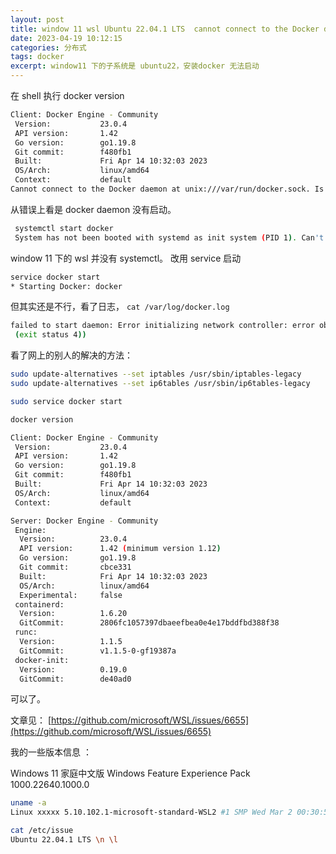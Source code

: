 ```yaml
---
layout: post
title: window 11 wsl Ubuntu 22.04.1 LTS  cannot connect to the Docker daemon 
date: 2023-04-19 10:12:15
categories: 分布式
tags: docker 
excerpt: window11 下的子系统是 ubuntu22，安装docker 无法启动
---
```


在 shell 执行 docker version 

```sh
Client: Docker Engine - Community
 Version:           23.0.4
 API version:       1.42
 Go version:        go1.19.8
 Git commit:        f480fb1
 Built:             Fri Apr 14 10:32:03 2023
 OS/Arch:           linux/amd64
 Context:           default
Cannot connect to the Docker daemon at unix:///var/run/docker.sock. Is the docker daemon running?
```

从错误上看是 docker daemon 没有启动。 

```sh 
 systemctl start docker
 System has not been booted with systemd as init system (PID 1). Can't operate.
```
window 11 下的 wsl 并没有 systemctl。 改用 service 启动

```sh 
service docker start
* Starting Docker: docker                                                                                                                  [ OK ]
```

但其实还是不行，看了日志， `cat /var/log/docker.log`

```sh 
failed to start daemon: Error initializing network controller: error obtaining controller instance: unable to add return rule in DOCKER-ISOLATION-STAGE-1 chain:  (iptables failed: iptables --wait -A DOCKER-ISOLATION-STAGE-1 -j RETURN: iptables v1.8.7 (nf_tables):  RULE_APPEND failed (No such file or directory): rule in chain DOCKER-ISOLATION-STAGE-1
 (exit status 4))
```

看了网上的别人的解决的方法：

```sh 
sudo update-alternatives --set iptables /usr/sbin/iptables-legacy
sudo update-alternatives --set ip6tables /usr/sbin/ip6tables-legacy

sudo service docker start

docker version

Client: Docker Engine - Community
 Version:           23.0.4
 API version:       1.42
 Go version:        go1.19.8
 Git commit:        f480fb1
 Built:             Fri Apr 14 10:32:03 2023
 OS/Arch:           linux/amd64
 Context:           default

Server: Docker Engine - Community
 Engine:
  Version:          23.0.4
  API version:      1.42 (minimum version 1.12)
  Go version:       go1.19.8
  Git commit:       cbce331
  Built:            Fri Apr 14 10:32:03 2023
  OS/Arch:          linux/amd64
  Experimental:     false
 containerd:
  Version:          1.6.20
  GitCommit:        2806fc1057397dbaeefbea0e4e17bddfbd388f38
 runc:
  Version:          1.1.5
  GitCommit:        v1.1.5-0-gf19387a
 docker-init:
  Version:          0.19.0
  GitCommit:        de40ad0

```
可以了。

文章见： [https://github.com/microsoft/WSL/issues/6655](https://github.com/microsoft/WSL/issues/6655)

我的一些版本信息 ：

Windows 11 家庭中文版  Windows Feature Experience Pack 1000.22640.1000.0

```sh
uname -a
Linux xxxxx 5.10.102.1-microsoft-standard-WSL2 #1 SMP Wed Mar 2 00:30:59 UTC 2022 x86_64 x86_64 x86_64 GNU/Linux

cat /etc/issue
Ubuntu 22.04.1 LTS \n \l
```

